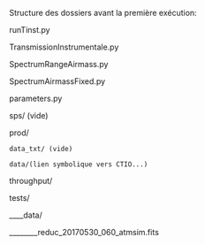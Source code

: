 Structure des dossiers avant la première exécution: 

runTinst.py 

TransmissionInstrumentale.py

SpectrumRangeAirmass.py

SpectrumAirmassFixed.py

parameters.py

sps/ (vide)

prod/

    data_txt/ (vide)
    
    data/(lien symbolique vers CTIO...)
    
throughput/

tests/

____data/ 

________reduc_20170530_060_atmsim.fits
